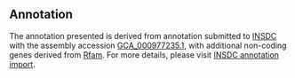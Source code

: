 

Annotation
----------

The annotation presented is derived from annotation submitted to
[INSDC](http://www.insdc.org) with the assembly accession
[GCA\_000977235.1](http://www.ebi.ac.uk/ena/data/view/GCA_000977235.1),
with additional non-coding genes derived from
[Rfam](http://rfam.xfam.org/). For more details, please visit [INSDC
annotation
import](http://ensemblgenomes.org/info/data/insdc_annotation).
